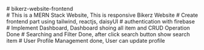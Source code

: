
#   b i k e r z - w e b s i t e - f r o n t e n d <br />
#   This is a MERN Stack Website, This is responsive Bikerz Website
#   Create frontend part using tailwind, reactjs, daisyUI
#   authentication with firebase
#   Implement Dashboard, Dashboard shoing all item and CRUD Operation Done
#   Searching and Filter Done, after click search button show search item
#   User Profile Management done, User can update profile
